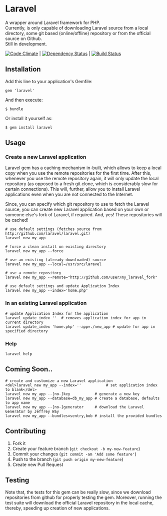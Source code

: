 # Laravel

A wrapper around Laravel framework for PHP.  
Currently, is only capable of downloading Laravel source from
a local directory, some git based (online/offline) repository
or from the official source on Github.  
Still in development.

[![Code
Climate](https://codeclimate.com/badge.png)](https://codeclimate.com/github/nikhgupta/laravel)
| [![Dependency
Status](https://gemnasium.com/nikhgupta/laravel.png)](https://gemnasium.com/nikhgupta/laravel) | [![Build Status](https://travis-ci.org/nikhgupta/laravel.png?branch=master)](https://travis-ci.org/nikhgupta/laravel)
## Installation

Add this line to your application's Gemfile:

    gem 'laravel'

And then execute:

    $ bundle

Or install it yourself as:

    $ gem install laravel

## Usage

### Create a new Laravel application

Laravel gem has a caching mechanism in-built, which allows to keep a local
copy when you use the remote repositories for the first time. After this,
whenever you use the remote repository again, it will only update the local
repository (as opposed to a fresh git clone, which is considerably slow for
certain connections). This will, further, allow you to install Laravel
applications even when you are not connected to the Internet.

Since, you can specify which git repository to use to fetch the Laravel
source, you can create new Laravel application based on your own or someone
else's fork of Laravel, if required. And, yes! These repositories will be
cached!

    # use default settings (fetches source from http://github.com/laravel/laravel.git)
    laravel new my_app
    
    # force a clean install on existing directory
    laravel new my_app --force
    
    # use an existing (already downloaded) source
    laravel new my_app --local=/usr/src/laravel

    # use a remote repository
    laravel new my_app --remote="http://github.com/user/my_laravel_fork"
    
    # use default settings and update Application Index
    laravel new my_app --index='home.php'

### In an existing Laravel application

    # update Application Index for the application
    laravel update_index ''  # removes application index for app in current directory
    laravel update_index 'home.php' --app=./new_app # update for app in specified directory
    
### Help

    laravel help

## Coming Soon..
    # create and customize a new Laravel application
    <del>laravel new my_app --index=''           # set application index to blank</del>
    laravel new my_app --[no-]key           # generate a new key
    laravel new my_app --database=db_my_app # create a database, defaults to app name
    laravel new my_app --[no-]generator     # download the Laravel Generator by Jeffrey Way
    laravel new my_app --bundles=sentry,bob # install the provided bundles

## Contributing

1. Fork it
2. Create your feature branch (`git checkout -b my-new-feature`)
3. Commit your changes (`git commit -am 'Add some feature'`)
4. Push to the branch (`git push origin my-new-feature`)
5. Create new Pull Request

## Testing

Note that, the tests for this gem can be really slow, since we download
repositories from github for properly testing the gem. Moreover, running the
test suite will download the official Laravel repository in the local cache,
thereby, speeding up creation of new applications.
